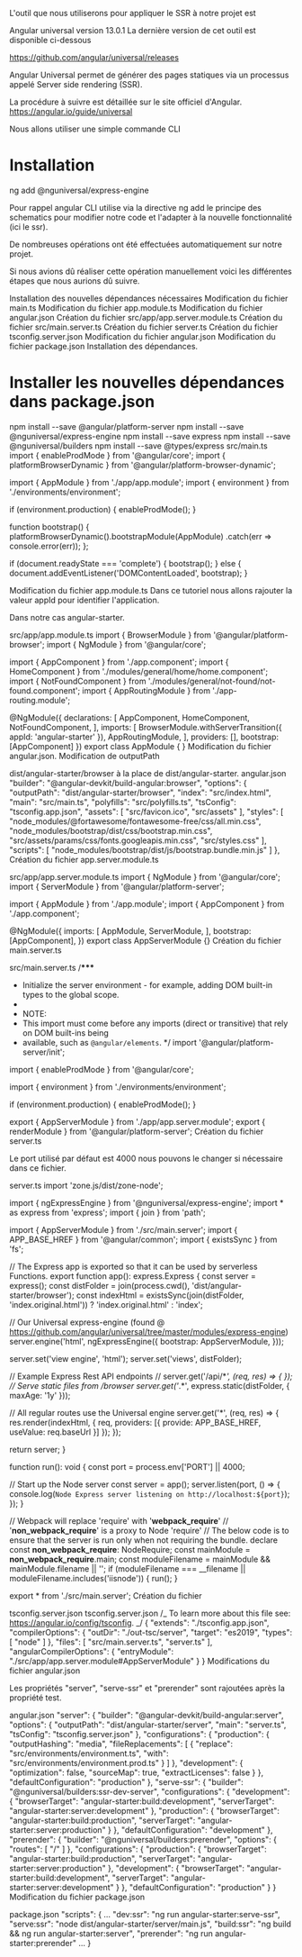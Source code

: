 L'outil que nous utiliserons pour appliquer le SSR à notre projet est

Angular universal version 13.0.1
La dernière version de cet outil est disponible ci-dessous

https://github.com/angular/universal/releases

Angular Universal permet de générer des pages statiques via un processus appelé Server side rendering (SSR).

La procédure à suivre est détaillée sur le site officiel d'Angular.
https://angular.io/guide/universal

Nous allons utiliser une simple commande CLI

# Installation

ng add @nguniversal/express-engine

Pour rappel angular CLI utilise via la directive ng add le principe des schematics pour modifier notre code et l'adapter à la nouvelle fonctionnalité (ici le ssr).

De nombreuses opérations ont été effectuées automatiquement sur notre projet.

Si nous avions dû réaliser cette opération manuellement voici les différentes étapes que nous aurions dû suivre.

Installation des nouvelles dépendances nécessaires
Modification du fichier main.ts
Modification du fichier app.module.ts
Modification du fichier angular.json
Création du fichier src/app/app.server.module.ts
Création du fichier src/main.server.ts
Création du fichier server.ts
Création du fichier tsconfig.server.json
Modification du fichier angular.json
Modification du fichier package.json
Installation des dépendances.

# Installer les nouvelles dépendances dans package.json

npm install --save @angular/platform-server
npm install --save @nguniversal/express-engine
npm install --save express
npm install --save @nguniversal/builders
npm install --save @types/express
src/main.ts
import { enableProdMode } from '@angular/core';
import { platformBrowserDynamic } from '@angular/platform-browser-dynamic';

import { AppModule } from './app/app.module';
import { environment } from './environments/environment';

if (environment.production) {
enableProdMode();
}

function bootstrap() {
platformBrowserDynamic().bootstrapModule(AppModule)
.catch(err => console.error(err));
};

if (document.readyState === 'complete') {
bootstrap();
} else {
document.addEventListener('DOMContentLoaded', bootstrap);
}

Modification du fichier app.module.ts
Dans ce tutoriel nous allons rajouter la valeur appId pour identifier l'application.

Dans notre cas angular-starter.

src/app/app.module.ts
import { BrowserModule } from '@angular/platform-browser';
import { NgModule } from '@angular/core';

import { AppComponent } from './app.component';
import { HomeComponent } from './modules/general/home/home.component';
import { NotFoundComponent } from './modules/general/not-found/not-found.component';
import { AppRoutingModule } from './app-routing.module';

@NgModule({
declarations: [
AppComponent,
HomeComponent,
NotFoundComponent,
],
imports: [
BrowserModule.withServerTransition({ appId: 'angular-starter' }),
AppRoutingModule,
],
providers: [],
bootstrap: [AppComponent]
})
export class AppModule { }
Modification du fichier angular.json.
Modification de outputPath

dist/angular-starter/browser à la place de dist/angular-starter.
angular.json
"builder": "@angular-devkit/build-angular:browser",
"options": {
"outputPath": "dist/angular-starter/browser",
"index": "src/index.html",
"main": "src/main.ts",
"polyfills": "src/polyfills.ts",
"tsConfig": "tsconfig.app.json",
"assets": [
"src/favicon.ico",
"src/assets"
],
"styles": [
"node_modules/@fortawesome/fontawesome-free/css/all.min.css",
"node_modules/bootstrap/dist/css/bootstrap.min.css",
"src/assets/params/css/fonts.googleapis.min.css",
"src/styles.css"
],
"scripts": [
"node_modules/bootstrap/dist/js/bootstrap.bundle.min.js"
]
},
Création du fichier app.server.module.ts

src/app/app.server.module.ts
import { NgModule } from '@angular/core';
import { ServerModule } from '@angular/platform-server';

import { AppModule } from './app.module';
import { AppComponent } from './app.component';

@NgModule({
imports: [
AppModule,
ServerModule,
],
bootstrap: [AppComponent],
})
export class AppServerModule {}
Création du fichier main.server.ts

src/main.server.ts
/************************************************\*\*\*************************************************

- Initialize the server environment - for example, adding DOM built-in types to the global scope.
-
- NOTE:
- This import must come before any imports (direct or transitive) that rely on DOM built-ins being
- available, such as `@angular/elements`.
  \*/
  import '@angular/platform-server/init';

import { enableProdMode } from '@angular/core';

import { environment } from './environments/environment';

if (environment.production) {
enableProdMode();
}

export { AppServerModule } from './app/app.server.module';
export { renderModule } from '@angular/platform-server';
Création du fichier server.ts

Le port utilisé par défaut est 4000 nous pouvons le changer si nécessaire dans ce fichier.

server.ts
import 'zone.js/dist/zone-node';

import { ngExpressEngine } from '@nguniversal/express-engine';
import \* as express from 'express';
import { join } from 'path';

import { AppServerModule } from './src/main.server';
import { APP_BASE_HREF } from '@angular/common';
import { existsSync } from 'fs';

// The Express app is exported so that it can be used by serverless Functions.
export function app(): express.Express {
const server = express();
const distFolder = join(process.cwd(), 'dist/angular-starter/browser');
const indexHtml = existsSync(join(distFolder, 'index.original.html')) ? 'index.original.html' : 'index';

// Our Universal express-engine (found @ https://github.com/angular/universal/tree/master/modules/express-engine)
server.engine('html', ngExpressEngine({
bootstrap: AppServerModule,
}));

server.set('view engine', 'html');
server.set('views', distFolder);

// Example Express Rest API endpoints
// server.get('/api/\*_', (req, res) => { });
// Serve static files from /browser
server.get('_.\*', express.static(distFolder, {
maxAge: '1y'
}));

// All regular routes use the Universal engine
server.get('\*', (req, res) => {
res.render(indexHtml, { req, providers: [{ provide: APP_BASE_HREF, useValue: req.baseUrl }] });
});

return server;
}

function run(): void {
const port = process.env['PORT'] || 4000;

// Start up the Node server
const server = app();
server.listen(port, () => {
console.log(`Node Express server listening on http://localhost:${port}`);
});
}

// Webpack will replace 'require' with '**webpack_require**'
// '**non_webpack_require**' is a proxy to Node 'require'
// The below code is to ensure that the server is run only when not requiring the bundle.
declare const **non_webpack_require**: NodeRequire;
const mainModule = **non_webpack_require**.main;
const moduleFilename = mainModule && mainModule.filename || '';
if (moduleFilename === \_\_filename || moduleFilename.includes('iisnode')) {
run();
}

export \* from './src/main.server';
Création du fichier

tsconfig.server.json
tsconfig.server.json
/_ To learn more about this file see: https://angular.io/config/tsconfig. _/
{
"extends": "./tsconfig.app.json",
"compilerOptions": {
"outDir": "./out-tsc/server",
"target": "es2019",
"types": [
"node"
]
},
"files": [
"src/main.server.ts",
"server.ts"
],
"angularCompilerOptions": {
"entryModule": "./src/app/app.server.module#AppServerModule"
}
}
Modifications du fichier angular.json

Les propriétés "server", "serve-ssr" et "prerender" sont rajoutées après la propriété test.

angular.json
"server": {
"builder": "@angular-devkit/build-angular:server",
"options": {
"outputPath": "dist/angular-starter/server",
"main": "server.ts",
"tsConfig": "tsconfig.server.json"
},
"configurations": {
"production": {
"outputHashing": "media",
"fileReplacements": [
{
"replace": "src/environments/environment.ts",
"with": "src/environments/environment.prod.ts"
}
]
},
"development": {
"optimization": false,
"sourceMap": true,
"extractLicenses": false
}
},
"defaultConfiguration": "production"
},
"serve-ssr": {
"builder": "@nguniversal/builders:ssr-dev-server",
"configurations": {
"development": {
"browserTarget": "angular-starter:build:development",
"serverTarget": "angular-starter:server:development"
},
"production": {
"browserTarget": "angular-starter:build:production",
"serverTarget": "angular-starter:server:production"
}
},
"defaultConfiguration": "development"
},
"prerender": {
"builder": "@nguniversal/builders:prerender",
"options": {
"routes": [
"/"
]
},
"configurations": {
"production": {
"browserTarget": "angular-starter:build:production",
"serverTarget": "angular-starter:server:production"
},
"development": {
"browserTarget": "angular-starter:build:development",
"serverTarget": "angular-starter:server:development"
}
},
"defaultConfiguration": "production"
}
}
Modification du fichier package.json

package.json
"scripts": {
...
"dev:ssr": "ng run angular-starter:serve-ssr",
"serve:ssr": "node dist/angular-starter/server/main.js",
"build:ssr": "ng build && ng run angular-starter:server",
"prerender": "ng run angular-starter:prerender"
...
}
